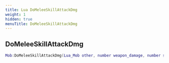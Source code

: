```yaml
---
title: Lua DoMeleeSkillAttackDmg
weight: 1
hidden: true
menuTitle: DoMeleeSkillAttackDmg
---
```

## DoMeleeSkillAttackDmg
```lua
Mob:DoMeleeSkillAttackDmg(Lua_Mob other, number weapon_damage, number skill, number chance_mod, number focus, bool can_riposte); -- void
```